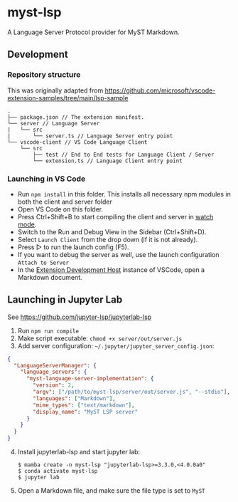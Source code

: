 # myst-lsp

A Language Server Protocol provider for MyST Markdown.

## Development

### Repository structure

This was originally adapted from <https://github.com/microsoft/vscode-extension-samples/tree/main/lsp-sample>

```
.
├── package.json // The extension manifest.
└── server // Language Server
|   └── src
|       └── server.ts // Language Server entry point
└── vscode-client // VS Code Language Client
    └── src
        ├── test // End to End tests for Language Client / Server
        └── extension.ts // Language Client entry point
```

### Launching in VS Code

- Run `npm install` in this folder. This installs all necessary npm modules in both the client and server folder
- Open VS Code on this folder.
- Press Ctrl+Shift+B to start compiling the client and server in [watch mode](https://code.visualstudio.com/docs/editor/tasks#:~:text=The%20first%20entry%20executes,the%20HelloWorld.js%20file.).
- Switch to the Run and Debug View in the Sidebar (Ctrl+Shift+D).
- Select `Launch Client` from the drop down (if it is not already).
- Press ▷ to run the launch config (F5).
- If you want to debug the server as well, use the launch configuration `Attach to Server`
- In the [Extension Development Host](https://code.visualstudio.com/api/get-started/your-first-extension#:~:text=Then%2C%20inside%20the%20editor%2C%20press%20F5.%20This%20will%20compile%20and%20run%20the%20extension%20in%20a%20new%20Extension%20Development%20Host%20window.) instance of VSCode, open a Markdown document.

## Launching in Jupyter Lab

See <https://github.com/jupyter-lsp/jupyterlab-lsp>

1. Run `npm run compile`
2. Make script executable: `chmod +x server/out/server.js`
3. Add server configuration: `~/.jupyter/jupyter_server_config.json`:

```json
{
  "LanguageServerManager": {
    "language_servers": {
      "myst-language-server-implementation": {
        "version": 2,
        "argv": ["/path/to/myst-lsp/server/out/server.js", "--stdio"],
        "languages": ["Markdown"],
        "mime_types": ["text/markdown"],
        "display_name": "MyST LSP server"
      }
    }
  }
}
```

4. Install jupyterlab-lsp and start jupyter lab:

   ```console
   $ mamba create -n myst-lsp "jupyterlab-lsp>=3.3.0,<4.0.0a0"
   $ conda activate myst-lsp
   $ jupyter lab
   ```

5. Open a Markdown file, and make sure the file type is set to `MyST`
